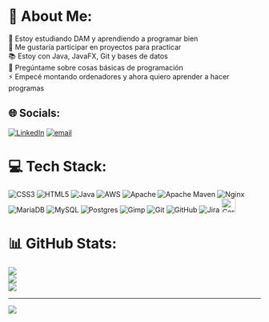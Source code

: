 # 💫 About Me:
🧠 Estoy estudiando DAM y aprendiendo a programar bien  <br>🤝 Me gustaría participar en proyectos para practicar  <br>📚 Estoy con Java, JavaFX, Git y bases de datos  <br>💬 Pregúntame sobre cosas básicas de programación  <br>⚡ Empecé montando ordenadores y ahora quiero aprender a hacer programas


## 🌐 Socials:
[![LinkedIn](https://img.shields.io/badge/LinkedIn-%230077B5.svg?logo=linkedin&logoColor=white)](www.linkedin.com/in/david-romero-forcada-3a8b922a4) [![email](https://img.shields.io/badge/Email-D14836?logo=gmail&logoColor=white)](mailto:davidromeroforcada@gmail.com) 

# 💻 Tech Stack:
![CSS3](https://img.shields.io/badge/css3-%231572B6.svg?style=for-the-badge&logo=css3&logoColor=white) ![HTML5](https://img.shields.io/badge/html5-%23E34F26.svg?style=for-the-badge&logo=html5&logoColor=white) ![Java](https://img.shields.io/badge/java-%23ED8B00.svg?style=for-the-badge&logo=openjdk&logoColor=white) ![AWS](https://img.shields.io/badge/AWS-%23FF9900.svg?style=for-the-badge&logo=amazon-aws&logoColor=white) ![Apache](https://img.shields.io/badge/apache-%23D42029.svg?style=for-the-badge&logo=apache&logoColor=white) ![Apache Maven](https://img.shields.io/badge/Apache%20Maven-C71A36?style=for-the-badge&logo=Apache%20Maven&logoColor=white) ![Nginx](https://img.shields.io/badge/nginx-%23009639.svg?style=for-the-badge&logo=nginx&logoColor=white) ![MariaDB](https://img.shields.io/badge/MariaDB-003545?style=for-the-badge&logo=mariadb&logoColor=white) ![MySQL](https://img.shields.io/badge/mysql-4479A1.svg?style=for-the-badge&logo=mysql&logoColor=white) ![Postgres](https://img.shields.io/badge/postgres-%23316192.svg?style=for-the-badge&logo=postgresql&logoColor=white) ![Gimp](https://img.shields.io/badge/Gimp-657D8B?style=for-the-badge&logo=gimp&logoColor=FFFFFF) ![Git](https://img.shields.io/badge/git-%23F05033.svg?style=for-the-badge&logo=git&logoColor=white) ![GitHub](https://img.shields.io/badge/github-%23121011.svg?style=for-the-badge&logo=github&logoColor=white) ![Jira](https://img.shields.io/badge/jira-%230A0FFF.svg?style=for-the-badge&logo=jira&logoColor=white)
<a href="https://www.credly.com/badges/03797cdc-1407-40b1-831d-c025ee7b29d9/linked_in_profile" target="_blank">
  <img src="https://github.com/user-attachments/assets/bda981c2-7a76-4695-85d5-40cd1f576a52" alt="Certificado" height="28px" style="height: 28px; width: auto;">
</a>


# 📊 GitHub Stats:
![](https://github-readme-stats.vercel.app/api?username=DavidRomeroF&theme=nord&hide_border=false&include_all_commits=true&count_private=true)<br/>
![](https://nirzak-streak-stats.vercel.app/?user=DavidRomeroF&theme=nord&hide_border=false)<br/>
![](https://github-readme-stats.vercel.app/api/top-langs/?username=DavidRomeroF&theme=nord&hide_border=false&include_all_commits=true&count_private=true&layout=compact)

---
[![](https://visitcount.itsvg.in/api?id=DavidRomeroF&icon=0&color=1)](https://visitcount.itsvg.in)

<!-- Proudly created with GPRM ( https://gprm.itsvg.in ) -->
